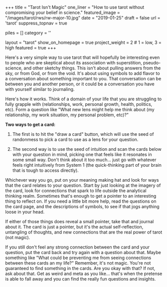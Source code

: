 +++
title = "Tarot Isn't Magic"
one_liner = "How to use tarot without compromising your belief in science."
featured_image = "/images/tarot/rws/rw-major-10.jpg"
date = "2019-01-25"
draft = false
url = 'tarot'
suppress_topnav = true

piles = []
category = ''

layout = "tarot"
show_on_homepage = true
project_weight = 2 # 1 = low, 3 = high
featured = true
+++

Here's a very simple way to use tarot that will hopefully be interesting even to people who are skeptical about its association with superstition, pseudo-science, and other sketchy things. This isn't about pulling answers from the sky, or from God, or from the void. It's about using symbols to add flavor to a conversation about something important to you. That conversation can be between you and another person, or it could be a conversation you have with yourself similar to journaling.

Here's how it works. Think of a domain of your life that you are struggling to fully grapple with (relationships, work, personal growth, health, politics, etc). Form a question like "What new lens might help me think about (my relationship, my work situation, my personal problem, etc)?"

**Two ways to get a card:**

1. The first is to hit the "draw a card" button, which will use the seed of randonmess to pick a card to use as a lens for your question. 

2. The second way is to use the seed of intuition and scan the cards below with your question in mind, picking one that feels like it resonates in some small way. Don't think about it too much... just go with whatever feels right intuitively from System 1 (the quick-thinking part of your brain that is tough to access directly).

Whichever way you go, put on your meaning making hat and look for ways that the card relates to your question. Start by just looking at the imagery of the card, look for connections that spark to life outside the analytical thinking realm. Sometimes that's enough to get a pointer to an interesting thing to reflect on. If you need a little bit more help, read the questions on the card page, and the descriptions of symbols, to see if that jogs anything loose in your head. 

If either of those things does reveal a small pointer, take that and journal about it. The card is just a pointer, but it's the actual self-reflection, untangling of thoughts, and new connections that are the real power of tarot (not magic). 

If you still don't feel any strong connection between the card and your question, put the card back and try again with a question about that. Maybe something like "What could be preventing me from seeing connections between these cards an my life?" Remember, it's not magic. You're not guaranteed to find something in the cards. Are you okay with that? If not, ask about that. Get as weird and meta as you like... that's when the pretense is able to fall away and you can find the really fun questions and insights.